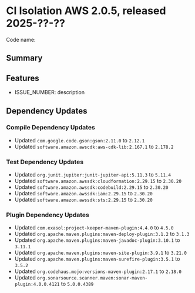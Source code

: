# CI Isolation AWS 2.0.5, released 2025-??-??

Code name:

## Summary

## Features

* ISSUE_NUMBER: description

## Dependency Updates

### Compile Dependency Updates

* Updated `com.google.code.gson:gson:2.11.0` to `2.12.1`
* Updated `software.amazon.awscdk:aws-cdk-lib:2.167.1` to `2.178.2`

### Test Dependency Updates

* Updated `org.junit.jupiter:junit-jupiter-api:5.11.3` to `5.11.4`
* Updated `software.amazon.awssdk:cloudformation:2.29.15` to `2.30.20`
* Updated `software.amazon.awssdk:codebuild:2.29.15` to `2.30.20`
* Updated `software.amazon.awssdk:iam:2.29.15` to `2.30.20`
* Updated `software.amazon.awssdk:sts:2.29.15` to `2.30.20`

### Plugin Dependency Updates

* Updated `com.exasol:project-keeper-maven-plugin:4.4.0` to `4.5.0`
* Updated `org.apache.maven.plugins:maven-deploy-plugin:3.1.2` to `3.1.3`
* Updated `org.apache.maven.plugins:maven-javadoc-plugin:3.10.1` to `3.11.1`
* Updated `org.apache.maven.plugins:maven-site-plugin:3.9.1` to `3.21.0`
* Updated `org.apache.maven.plugins:maven-surefire-plugin:3.5.1` to `3.5.2`
* Updated `org.codehaus.mojo:versions-maven-plugin:2.17.1` to `2.18.0`
* Updated `org.sonarsource.scanner.maven:sonar-maven-plugin:4.0.0.4121` to `5.0.0.4389`
